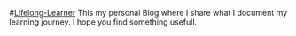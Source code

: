 #[Lifelong-Learner](https://ismaai008l.github.io/Lifelong-Learner.github.io/)
This my personal Blog where I share what I document my learning journey.
I hope you find something usefull.
